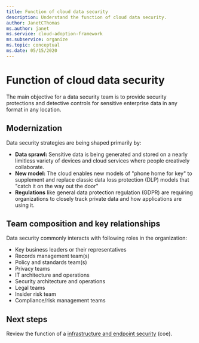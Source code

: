 ```yaml
---
title: Function of cloud data security
description: Understand the function of cloud data security.
author: JanetCThomas
ms.author: janet
ms.service: cloud-adoption-framework
ms.subservice: organize
ms.topic: conceptual
ms.date: 05/15/2020
---
```


# Function of cloud data security

The main objective for a data security team is to provide security protections and detective controls for sensitive enterprise data in any format in any location.

## Modernization

Data security strategies are being shaped primarily by:

- **Data sprawl:** Sensitive data is being generated and stored on a nearly limitless variety of devices and cloud services where people creatively collaborate.
- **New model:** The cloud enables new models of "phone home for key" to supplement and replace classic data loss protection (DLP) models that "catch it on the way out the door"
- **Regulations** like general data protection regulation (GDPR) are requiring organizations to closely track private data and how applications are using it.

## Team composition and key relationships

Data security commonly interacts with following roles in the organization:

- Key business leaders or their representatives
- Records management team(s)
- Policy and standards team(s)
- Privacy teams
- IT architecture and operations
- Security architecture and operations
- Legal teams
- Insider risk team
- Compliance/risk management teams

## Next steps

Review the function of a [infrastructure and endpoint security](./cloud-security-infrastructure-endpoint.md) (coe).
